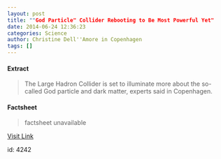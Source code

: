 ```yaml
---
layout: post
title: ""God Particle" Collider Rebooting to Be Most Powerful Yet"
date: 2014-06-24 12:36:23
categories: Science
author: Christine Dell''Amore in Copenhagen
tags: []
---
```



#### Extract
>The Large Hadron Collider is set to illuminate more about the so-called God particle and dark matter, experts said in Copenhagen.

#### Factsheet
>factsheet unavailable

[Visit Link](http://feeds.nationalgeographic.com/~r/ng/News/News_Main/~3/D3T4fUvZ5pk/)

id:    4242
